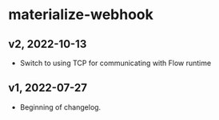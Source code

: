 # materialize-webhook

## v2, 2022-10-13
- Switch to using TCP for communicating with Flow runtime

## v1, 2022-07-27
- Beginning of changelog.
